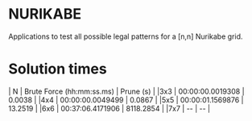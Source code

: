 # NURIKABE
Applications to test all possible legal patterns for a [n,n] Nurikabe grid.

# Solution times
  | N  | Brute Force (hh:mm:ss.ms) | Prune (s) |
  |3x3 | 00:00:00.0019308          | 0.0038    |
  |4x4 | 00:00:00.0049499          | 0.0867    |
  |5x5 | 00:00:01.1569876          | 13.2519   |
  |6x6 |  00:37:06.4171906         | 8118.2854 |
  |7x7 | --                        | --        |
